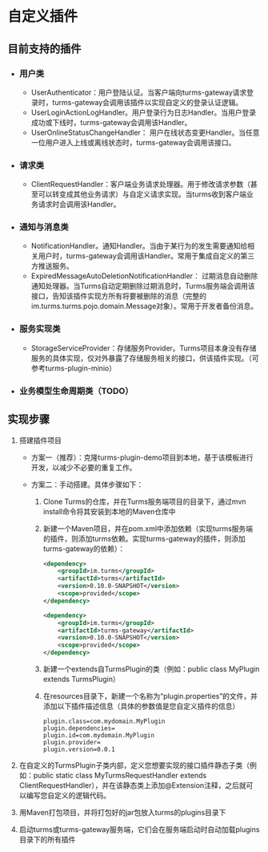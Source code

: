 # 自定义插件

## 目前支持的插件

* ### 用户类

  * UserAuthenticator：用户登陆认证。当客户端向turms-gateway请求登录时，turms-gateway会调用该插件以实现自定义的登录认证逻辑。
  * UserLoginActionLogHandler。用户登录行为日志Handler。当用户登录成功或下线时，turms-gateway会调用该Handler。
  * UserOnlineStatusChangeHandler： 用户在线状态变更Handler。当任意一位用户进入上线或离线状态时，turms-gateway会调用该接口。
* ### 请求类
  
  * ClientRequestHandler：客户端业务请求处理器。用于修改请求参数（甚至可以转变成其他业务请求）与自定义请求实现。当turms收到客户端业务请求时会调用该Handler。
* ### 通知与消息类
  
  * NotificationHandler。通知Handler。当由于某行为的发生需要通知给相关用户时，turms-gateway会调用该Handler。常用于集成自定义的第三方推送服务。
  * ExpiredMessageAutoDeletionNotificationHandler： 过期消息自动删除通知处理器。当Turms自动定期删除过期消息时，Turms服务端会调用该接口，告知该插件实现方所有将要被删除的消息（完整的im.turms.turms.pojo.domain.Message对象）。常用于开发者备份消息。
* ### 服务实现类
  
  * StorageServiceProvider：存储服务Provider。Turms项目本身没有存储服务的具体实现，仅对外暴露了存储服务相关的接口，供该插件实现。（可参考turms-plugin-minio）
* ### 业务模型生命周期类（TODO）

## 实现步骤

1. 搭建插件项目
   * 方案一（推荐）：克隆turms-plugin-demo项目到本地，基于该模板进行开发，以减少不必要的重复工作。
   * 方案二：手动搭建。具体步骤如下：
     
     1. Clone Turms的仓库，并在Turms服务端项目的目录下，通过mvn install命令将其安装到本地的Maven仓库中
     
     2. 新建一个Maven项目，并在pom.xml中添加依赖（实现turms服务端的插件，则添加turms依赖。实现turms-gateway的插件，则添加turms-gateway的依赖）：
     
        ```xml
        <dependency>
            <groupId>im.turms</groupId>
            <artifactId>turms</artifactId>
            <version>0.10.0-SNAPSHOT</version>
            <scope>provided</scope>
        </dependency>
        
        <dependency>
            <groupId>im.turms</groupId>
            <artifactId>turms-gateway</artifactId>
            <version>0.10.0-SNAPSHOT</version>
            <scope>provided</scope>
        </dependency>
        ```
     
     3. 新建一个extends自TurmsPlugin的类（例如：public class MyPlugin extends TurmsPlugin）
     
     4. 在resources目录下，新建一个名称为“plugin.properties”的文件，并添加以下插件描述信息（具体的参数值是您自定义插件的信息）
     
        ```properties
        plugin.class=com.mydomain.MyPlugin
        plugin.dependencies=
        plugin.id=com.mydomain.MyPlugin
        plugin.provider=
        plugin.version=0.0.1
        ```

5. 在自定义的TurmsPlugin子类内部，定义您想要实现的接口插件静态子类（例如：public static class MyTurmsRequestHandler extends ClientRequestHandler），并在该静态类上添加@Extension注释，之后就可以编写您自定义的逻辑代码。

3. 用Maven打包项目，并将打包好的jar包放入turms的plugins目录下

4. 启动turms或turms-gateway服务端，它们会在服务端启动时自动加载plugins目录下的所有插件
